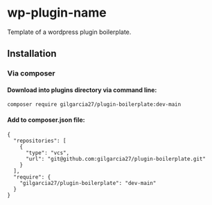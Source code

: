 # wp-plugin-name
Template of a wordpress plugin boilerplate.


## Installation

### Via composer

#### Download into plugins directory via command line:

```
composer require gilgarcia27/plugin-boilerplate:dev-main
```

#### Add to composer.json file:

```
{
  "repositories": [
    {
      "type": "vcs",
      "url": "git@github.com:gilgarcia27/plugin-boilerplate.git"
    }
  ],
  "require": {
    "gilgarcia27/plugin-boilerplate": "dev-main"
  }
}
```
